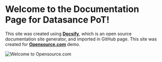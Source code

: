 # Welcome to the Documentation Page for Datasance PoT!

This site was created using [**Docsify**](https://docsify.js.org), which is an open source documentation site generator, and imported in GitHub page. This site was created for [**Opensource.com**](https://opensource.com) demo.

![Welcome to Opensource.com](./images/datasance-PoT.png)
